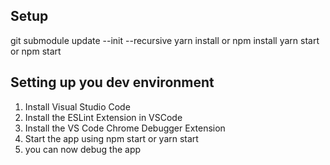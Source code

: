 ## Setup
git submodule update --init --recursive
yarn install    or     npm install
yarn start      or     npm start

## Setting up you dev environment
1. Install Visual Studio Code
2. Install the ESLint Extension in VSCode
3. Install the  VS Code Chrome Debugger Extension
4. Start the app using npm start or yarn start
5. you can now debug the app

